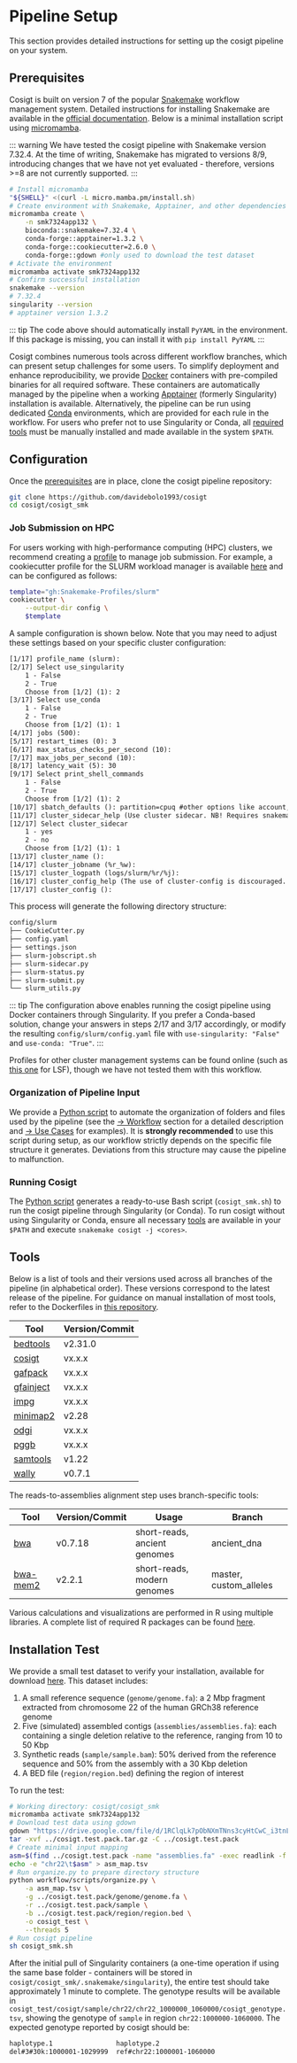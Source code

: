# Pipeline Setup

This section provides detailed instructions for setting up the cosigt pipeline on your system.

## Prerequisites

Cosigt is built on version 7 of the popular [Snakemake](https://snakemake.github.io) workflow management system. Detailed instructions for installing Snakemake are available in the [official documentation](https://snakemake.readthedocs.io/en/stable/getting_started/installation.html). Below is a minimal installation script using [micromamba](https://mamba.readthedocs.io/en/latest/user_guide/micromamba.html).

::: warning
We have tested the cosigt pipeline with Snakemake version 7.32.4. At the time of writing, Snakemake has migrated to versions 8/9, introducing changes that we have not yet evaluated - therefore, versions >=8 are not currently supported.
:::

```bash
# Install micromamba
"${SHELL}" <(curl -L micro.mamba.pm/install.sh)
# Create environment with Snakemake, Apptainer, and other dependencies
micromamba create \
    -n smk7324app132 \
    bioconda::snakemake=7.32.4 \
    conda-forge::apptainer=1.3.2 \
    conda-forge::cookiecutter=2.6.0 \
    conda-forge::gdown #only used to download the test dataset
# Activate the environment
micromamba activate smk7324app132
# Confirm successful installation
snakemake --version
# 7.32.4
singularity --version
# apptainer version 1.3.2
```

::: tip
The code above should automatically install `PyYAML` in the environment. If this package is missing, you can install it with `pip install PyYAML`
:::

Cosigt combines numerous tools across different workflow branches, which can present setup challenges for some users. To simplify deployment and enhance reproducibility, we provide [Docker](https://www.docker.com/) containers with pre-compiled binaries for all required software. These containers are automatically managed by the pipeline when a working [Apptainer](https://apptainer.org/) (formerly Singularity) installation is available. Alternatively, the pipeline can be run using dedicated [Conda](https://docs.conda.io/projects/conda/en/latest/user-guide/getting-started.html) environments, which are provided for each rule in the workflow. For users who prefer not to use Singularity or Conda, all [required tools](#tools) must be manually installed and made available in the system `$PATH`.

## Configuration

Once the [prerequisites](#prerequisites) are in place, clone the cosigt pipeline repository:

```bash
git clone https://github.com/davidebolo1993/cosigt
cd cosigt/cosigt_smk
```

### Job Submission on HPC

For users working with high-performance computing (HPC) clusters, we recommend creating a [profile](https://snakemake.readthedocs.io/en/stable/executing/cli.html#profiles) to manage job submission. For example, a cookiecutter profile for the SLURM workload manager is available [here](https://github.com/Snakemake-Profiles/slurm) and can be configured as follows:

```bash
template="gh:Snakemake-Profiles/slurm"
cookiecutter \
    --output-dir config \
    $template
```

A sample configuration is shown below. Note that you may need to adjust these settings based on your specific cluster configuration:

```txt
[1/17] profile_name (slurm):
[2/17] Select use_singularity
    1 - False
    2 - True
    Choose from [1/2] (1): 2
[3/17] Select use_conda
    1 - False
    2 - True
    Choose from [1/2] (1): 1
[4/17] jobs (500):
[5/17] restart_times (0): 3
[6/17] max_status_checks_per_second (10):
[7/17] max_jobs_per_second (10):
[8/17] latency_wait (5): 30
[9/17] Select print_shell_commands
    1 - False
    2 - True
    Choose from [1/2] (1): 2
[10/17] sbatch_defaults (): partition=cpuq #other options like account, qos, etc. can be added here
[11/17] cluster_sidecar_help (Use cluster sidecar. NB! Requires snakemake >= 7.0! Enter to continue...):
[12/17] Select cluster_sidecar
    1 - yes
    2 - no
    Choose from [1/2] (1): 1
[13/17] cluster_name ():
[14/17] cluster_jobname (%r_%w):
[15/17] cluster_logpath (logs/slurm/%r/%j):
[16/17] cluster_config_help (The use of cluster-config is discouraged. Rather, set snakemake CLI options in the profile configuration file (see snakemake documentation on best practices). Enter to continue...):
[17/17] cluster_config ():
```

This process will generate the following directory structure:

```txt
config/slurm
├── CookieCutter.py
├── config.yaml
├── settings.json
├── slurm-jobscript.sh
├── slurm-sidecar.py
├── slurm-status.py
├── slurm-submit.py
└── slurm_utils.py
```

::: tip
The configuration above enables running the cosigt pipeline using Docker containers through Singularity. If you prefer a Conda-based solution, change your answers in steps 2/17 and 3/17 accordingly, or modify the resulting `config/slurm/config.yaml` file with `use-singularity: "False"` and `use-conda: "True"`.
:::

Profiles for other cluster management systems can be found online (such as [this one](https://github.com/Christian-Heyer/snakemake-lsf) for LSF), though we have not tested them with this workflow.

### Organization of Pipeline Input

We provide a [Python script](https://github.com/davidebolo1993/cosigt/blob/master/cosigt_smk/workflow/scripts/organize.py) to automate the organization of folders and files used by the pipeline (see the [→ Workflow](/workflow/workflow.html) section for a detailed description and [→ Use Cases](/usecases/usecases.html) for examples). It is **strongly recommended** to use this script during setup, as our workflow strictly depends on the specific file structure it generates. Deviations from this structure may cause the pipeline to malfunction.

### Running Cosigt

The [Python script](#organization-of-pipeline-input) generates a ready-to-use Bash script (`cosigt_smk.sh`) to run the cosigt pipeline through Singularity (or Conda). To run cosigt without using Singularity or Conda, ensure all necessary [tools](#tools) are available in your `$PATH` and execute `snakemake cosigt -j <cores>`.

## Tools

Below is a list of tools and their versions used across all branches of the pipeline (in alphabetical order). These versions correspond to the latest release of the pipeline. For guidance on manual installation of most tools, refer to the Dockerfiles in [this repository](https://github.com/davidebolo1993/cosigt_containers/tree/main).


| Tool            | Version/Commit          |
| --------------- | ---------------- |
| [bedtools](https://github.com/arq5x/bedtools2)  | v2.31.0 |
| [cosigt](https://github.com/davidebolo1993/cosigt)  | vx.x.x |
| [gafpack](https://github.com/pangenome/gafpack)  |  vx.x.x |
| [gfainject](https://github.com/AndreaGuarracino/gfainject)  |  vx.x.x |
| [impg](https://github.com/pangenome/impg)  |  vx.x.x |
| [minimap2](https://github.com/lh3/minimap2)  | v2.28 |
| [odgi](https://github.com/pangenome/odgi)  | vx.x.x |
| [pggb](https://github.com/pangenome/pggb)  | vx.x.x |
| [samtools](https://github.com/samtools/samtools)  | v1.22 |
| [wally](https://github.com/tobiasrausch/wally)  | v0.7.1 |

The reads-to-assemblies alignment step uses branch-specific tools:

| Tool            | Version/Commit         | Usage          | Branch          | 
| --------------- | ---------------- |---------------- |---------------- |
| [bwa](https://github.com/lh3/bwa)  | v0.7.18 | short-reads, ancient genomes | ancient_dna |
| [bwa-mem2](https://github.com/bwa-mem2/bwa-mem2)  | v2.2.1 | short-reads, modern genomes  | master, custom_alleles  |

Various calculations and visualizations are performed in R using multiple libraries. A complete list of required R packages can be found [here](https://github.com/davidebolo1993/cosigt_containers/blob/877bd1ecac86de8c1f079d08884c434c823786c7/renv/4.3.3/Dockerfile#L21-L50).

## Installation Test

We provide a small test dataset to verify your installation, available for download [here](https://drive.google.com/file/d/1RClqLk7pObNXmTNns3cyHtCwC_i3tnLP/view?usp=sharing). This dataset includes:

1. A small reference sequence (`genome/genome.fa`): a 2 Mbp fragment extracted from chromosome 22 of the human GRCh38 reference genome
2. Five (simulated) assembled contigs (`assemblies/assemblies.fa`): each containing a single deletion relative to the reference, ranging from 10 to 50 Kbp
3. Synthetic reads (`sample/sample.bam`): 50% derived from the reference sequence and 50% from the assembly with a 30 Kbp deletion
4. A BED file (`region/region.bed`) defining the region of interest

To run the test:

```bash
# Working directory: cosigt/cosigt_smk
micromamba activate smk7324app132
# Download test data using gdown
gdown "https://drive.google.com/file/d/1RClqLk7pObNXmTNns3cyHtCwC_i3tnLP/view?usp=sharing" -O ../cosigt.test.pack.tar.gz
tar -xvf ../cosigt.test.pack.tar.gz -C ../cosigt.test.pack
# Create minimal input mapping
asm=$(find ../cosigt.test.pack -name "assemblies.fa" -exec readlink -f {} \;)
echo -e "chr22\t$asm" > asm_map.tsv
# Run organize.py to prepare directory structure
python workflow/scripts/organize.py \
    -a asm_map.tsv \
    -g ../cosigt.test.pack/genome/genome.fa \
    -r ../cosigt.test.pack/sample \
    -b ../cosigt.test.pack/region/region.bed \
    -o cosigt_test \
    --threads 5
# Run cosigt pipeline
sh cosigt_smk.sh
```

After the initial pull of Singularity containers (a one-time operation if using the same base folder - containers will be stored in `cosigt/cosigt_smk/.snakemake/singularity`), the entire test should take approximately 1 minute to complete. The genotype results will be available in `cosigt_test/cosigt/sample/chr22/chr22_1000000_1060000/cosigt_genotype.tsv`, showing the genotype of `sample` in region `chr22:1000000-1060000`. The expected genotype reported by cosigt should be:

```txt
haplotype.1                haplotype.2
del#3#30k:1000001-1029999  ref#chr22:1000001-1060000
```
